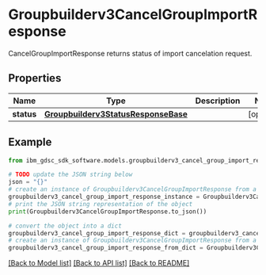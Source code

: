# Groupbuilderv3CancelGroupImportResponse

CancelGroupImportResponse returns status of import cancelation request.

## Properties

Name | Type | Description | Notes
------------ | ------------- | ------------- | -------------
**status** | [**Groupbuilderv3StatusResponseBase**](Groupbuilderv3StatusResponseBase.md) |  | [optional] 

## Example

```python
from ibm_gdsc_sdk_software.models.groupbuilderv3_cancel_group_import_response import Groupbuilderv3CancelGroupImportResponse

# TODO update the JSON string below
json = "{}"
# create an instance of Groupbuilderv3CancelGroupImportResponse from a JSON string
groupbuilderv3_cancel_group_import_response_instance = Groupbuilderv3CancelGroupImportResponse.from_json(json)
# print the JSON string representation of the object
print(Groupbuilderv3CancelGroupImportResponse.to_json())

# convert the object into a dict
groupbuilderv3_cancel_group_import_response_dict = groupbuilderv3_cancel_group_import_response_instance.to_dict()
# create an instance of Groupbuilderv3CancelGroupImportResponse from a dict
groupbuilderv3_cancel_group_import_response_from_dict = Groupbuilderv3CancelGroupImportResponse.from_dict(groupbuilderv3_cancel_group_import_response_dict)
```
[[Back to Model list]](../README.md#documentation-for-models) [[Back to API list]](../README.md#documentation-for-api-endpoints) [[Back to README]](../README.md)


